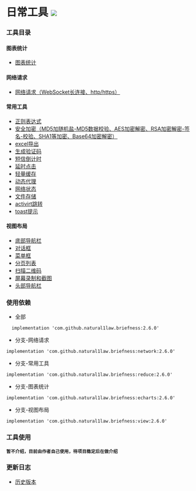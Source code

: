 日常工具 [![](https://jitpack.io/v/natural1law/briefness.svg)](https://jitpack.io/#natural1law/briefness)
======

### 工具目录
   #### 图表统计
   * [图表统计](https://github.com/natural1law/briefness/ "点击查看使用`图表统计`功能代码")
   #### 网络请求
   * [网络请求（WebSocket长连接、http/https）](https://github.com/natural1law/briefness/ "点击查看使用`网络请求`功能代码")
   #### 常用工具
   * [正则表达式](https://github.com/natural1law/briefness/ "点击查看使用`正则表达式`功能代码")
   * [安全加密（MD5加随机盐-MD5数据校验、AES加密解密、RSA加密解密-签名-校验、SHA1等加密、Base64加密解密）](https://github.com/natural1law/briefness/ "点击查看使用`安全加密`功能代码")
   * [excel导出](https://github.com/natural1law/briefness/ "点击查看使用`excel导出`功能代码")
   * [生成验证码](https://github.com/natural1law/briefness/ "点击查看使用`生成验证码`功能代码")
   * [短信倒计时](https://github.com/natural1law/briefness/ "点击查看使用`短信倒计时`功能代码")
   * [延时点击](https://github.com/natural1law/briefness/ "点击查看使用`延时点击`功能代码")
   * [轻量缓存](https://github.com/natural1law/briefness/ "点击查看使用`轻量缓存`功能代码")
   * [动态代理](https://github.com/natural1law/briefness/ "点击查看使用`动态代理`功能代码")
   * [网络状态](https://github.com/natural1law/briefness/ "点击查看使用`网络状态`功能代码")
   * [文件存储](https://github.com/natural1law/briefness/ "点击查看使用`文件存储`功能代码")
   * [activirt跳转](https://github.com/natural1law/briefness/ "点击查看使用`activirt跳转`功能代码")
   * [toast提示](https://github.com/natural1law/briefness/ "点击查看使用`toast提示`功能代码")
   #### 视图布局
   * [底部导航栏](https://github.com/natural1law/briefness/ "点击查看使用`底部导航栏`功能代码")
   * [对话框](https://github.com/natural1law/briefness/ "点击查看使用`对话框`功能代码")
   * [菜单框](https://github.com/natural1law/briefness/ "点击查看使用`菜单框`功能代码")
   * [分页列表](https://github.com/natural1law/briefness/ "点击查看使用`分页列表`功能代码")
   * [扫描二维码](https://github.com/natural1law/briefness/ "点击查看使用`扫描二维码`功能代码")
   * [屏幕录制和截图](https://github.com/natural1law/briefness/ "点击查看使用`屏幕录制和截图`功能代码")
   * [头部导航栏](https://github.com/natural1law/briefness/ "点击查看使用`头部导航栏`功能代码")

### 使用依赖
  * 全部
  ```
    implementation 'com.github.natural1law.briefness:2.6.0'
  ```
  * 分支-网络请求
  ```
  implementation 'com.github.natural1law.briefness:network:2.6.0'
  ```
  * 分支-常用工具
  ```
  implementation 'com.github.natural1law.briefness:reduce:2.6.0'
  ```
  * 分支-图表统计
  ```
  implementation 'com.github.natural1law.briefness:echarts:2.6.0'
  ```
  * 分支-视图布局
  ```
  implementation 'com.github.natural1law.briefness:view:2.6.0'
  ```

### 工具使用
  **`暂不介绍，目前由作者自己使用，待项目稳定后在做介绍`**

### 更新日志
  * [历史版本](https://github.com/natural1law/briefness/blob/master/HISTORY_VERSION.md "点击查看历史版本")
